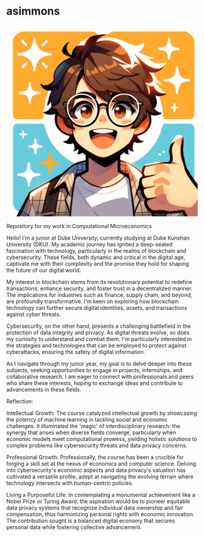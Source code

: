 # asimmons

![Profile Image](profile.png)

Repository for my work in Computational Microeconomics

Hello! I'm a junior at Duke University, currently studying at Duke Kunshan University (DKU). My academic journey has ignited a deep-seated fascination with technology, particularly in the realms of blockchain and cybersecurity. These fields, both dynamic and critical in the digital age, captivate me with their complexity and the promise they hold for shaping the future of our digital world.

My interest in blockchain stems from its revolutionary potential to redefine transactions, enhance security, and foster trust in a decentralized manner. The implications for industries such as finance, supply chain, and beyond, are profoundly transformative. I'm keen on exploring how blockchain technology can further secure digital identities, assets, and transactions against cyber threats.

Cybersecurity, on the other hand, presents a challenging battlefield in the protection of data integrity and privacy. As digital threats evolve, so does my curiosity to understand and combat them. I'm particularly interested in the strategies and technologies that can be employed to protect against cyberattacks, ensuring the safety of digital information.

As I navigate through my junior year, my goal is to delve deeper into these subjects, seeking opportunities to engage in projects, internships, and collaborative research. I am eager to connect with professionals and peers who share these interests, hoping to exchange ideas and contribute to advancements in these fields.

Reflection:

Intellectual Growth:
The course catalyzed intellectual growth by showcasing the potency of machine learning in tackling social and economic challenges. It illuminated the 'magic' of interdisciplinary research: the synergy that arises when diverse fields converge, particularly when economic models meet computational prowess, yielding holistic solutions to complex problems like cybersecurity threats and data privacy concerns.

Professional Growth:
Professionally, the course has been a crucible for forging a skill set at the nexus of economics and computer science. Delving into cybersecurity's economic aspects and data privacy's valuation has cultivated a versatile profile, adept at navigating the evolving terrain where technology intersects with human-centric policies.

Living a Purposeful Life:
In contemplating a monumental achievement like a Nobel Prize or Turing Award, the aspiration would be to pioneer equitable data privacy systems that recognize individual data ownership and fair compensation, thus harmonizing personal rights with economic innovation. The contribution sought is a balanced digital economy that secures personal data while fostering collective advancement.
